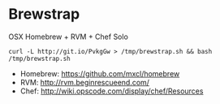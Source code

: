 Brewstrap
=========

OSX Homebrew + RVM + Chef Solo

    curl -L http://git.io/PvkgGw > /tmp/brewstrap.sh && bash /tmp/brewstrap.sh

* Homebrew: https://github.com/mxcl/homebrew
* RVM: http://rvm.beginrescueend.com/
* Chef: http://wiki.opscode.com/display/chef/Resources
